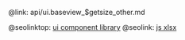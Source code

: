 @link: api/ui.baseview_$getsize_other.md

@seolinktop: [ui component library](https://webix.com)
@seolink: [js xlsx](https://webix.com/widget/excel_viewer/)